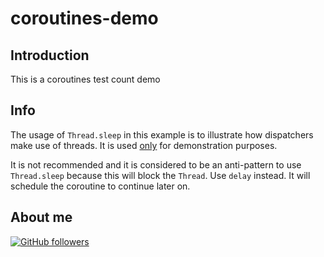 # coroutines-demo

## Introduction

This is a coroutines test count demo

## Info

The usage of `Thread.sleep` in this example is to illustrate how dispatchers make use of threads.
It is used <ins>only</ins> for demonstration purposes.

It is not recommended and it is considered to be an anti-pattern to use `Thread.sleep` because this will block the `Thread`. Use `delay` instead. It will schedule the coroutine to continue later on.

## About me

[![GitHub followers](https://img.shields.io/github/followers/jesperancinha.svg?label=Jesperancinha&style=for-the-badge&logo=github&color=grey "GitHub")](https://github.com/jesperancinha)
